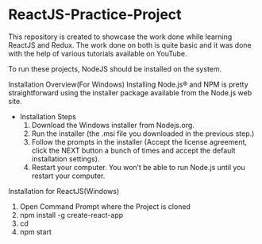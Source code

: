 # ReactJS-Practice-Project
This repository is created to showcase the work done while learning ReactJS and Redux. The work done on both is quite basic and it was done with the help of various tutorials available on YouTube.

To run these projects, NodeJS should be installed on the system. 

Installation Overview(For Windows)
Installing Node.js® and NPM is pretty straightforward using the installer package available from the Node.js web site.

* Installation Steps
  1) Download the Windows installer from Nodejs.org. 
  2) Run the installer (the .msi file you downloaded in the previous step.)
  3) Follow the prompts in the installer (Accept the license agreement, click the NEXT button a bunch of times and accept the default installation settings). 
  4) Restart your computer. You won’t be able to run Node.js until you restart your computer.


Installation for ReactJS(Windows)
  1) Open Command Prompt where the Project is cloned
  2) npm install -g create-react-app
  3) cd <project-name>
  4) npm start
